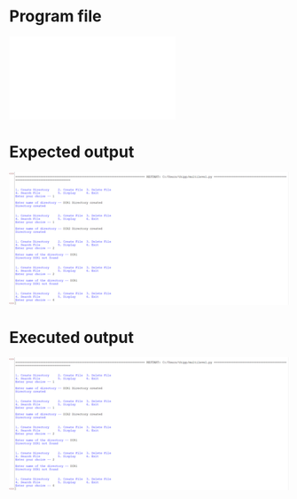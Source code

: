 # Program file
![Multilevel](Multilevel.py)

# Expected output
![Expectedoutput(Multi-level)](Expectedoutput(Multi-level).png)

# Executed output
![Executedoutput(Multi-level](Executedoutput(Multi-level).png)
